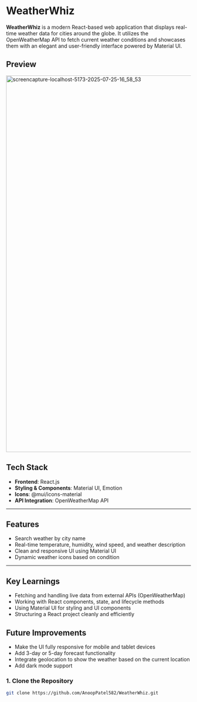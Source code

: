 # WeatherWhiz

**WeatherWhiz** is a modern React-based web application that displays real-time weather data for cities around the globe. It utilizes the OpenWeatherMap API to fetch current weather conditions and showcases them with an elegant and user-friendly interface powered by Material UI.


## Preview
<img width="1920" height="1024" alt="screencapture-localhost-5173-2025-07-25-16_58_53" src="https://github.com/user-attachments/assets/eb2cadc0-9c1a-4aa1-85b4-0d4d11a39936" />

## Tech Stack

- **Frontend**: React.js
- **Styling & Components**: Material UI, Emotion
- **Icons**: @mui/icons-material
- **API Integration**: OpenWeatherMap API

---

## Features

- Search weather by city name
-  Real-time temperature, humidity, wind speed, and weather description
-  Clean and responsive UI using Material UI
-  Dynamic weather icons based on condition

---

## Key Learnings
- Fetching and handling live data from external APIs (OpenWeatherMap)
- Working with React components, state, and lifecycle methods
- Using Material UI for styling and UI components
- Structuring a React project cleanly and efficiently

##  Future Improvements
- Make the UI fully responsive for mobile and tablet devices
- Add 3-day or 5-day forecast functionality
- Integrate geolocation to show the weather based on the current location
- Add dark mode support

### 1. Clone the Repository

```bash
git clone https://github.com/AnoopPatel582/WeatherWhiz.git
